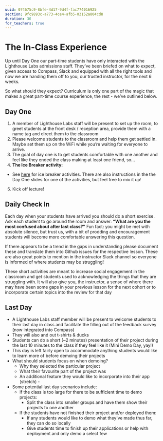 ```yaml
---
uuid: 074675c9-8bfe-4d17-9d4f-fac774016925
section: 9fc9893c-a773-4ce4-afb5-03152a804cd8
duration: 30
for_teachers: true
---
```


# The In-Class Experience

Up until Day One our part-time students have only interacted with the Lighthouse Labs admissions staff. They’ve been briefed on what to expect, given access to Compass, Slack and equipped with all the right tools and now we are handing them off to you, our trusted instructor, for the next 6 weeks. 

So what should they expect? Curriculum is only one part of the magic that makes a great part-time course experience, the rest - we’ve outlined below.

## Day One

 1. A member of Lighthouse Labs staff will be present to set up the room, to greet students at the front desk / reception area, provide them with a name tag and direct them to the classroom 
 2. Please welcome students to the classroom and help them get settled in. Maybe set them up on the WiFi while you’re waiting for everyone to arrive.
 3. The goal of day one is to get students comfortable with one another and feel like they ended the class making at least one friend, so… 
 4. **The Ice Breaker activity:**
  - See [here](https://docs.google.com/document/d/1iUKiAhMyvjA749zxsek4PpN3qlpUiBL2jccDpmyc2Y0/edit?usp=sharing) for ice breaker activities. There are also instructions in the the Day One slides for one of the activities, but feel free to mix it up!
 5.  Kick off lecture!

## Daily Check In

Each day when your students have arrived you should do a short exercise. Ask each student to go around the room and answer: **“What are you the most confused about after last class?”** Fun fact: you might be met with absolute silence, but trust us, with a bit of prodding and encouragement students will become more comfortable answering this question.

If there appears to be a trend in the gaps in understanding please document these and translate them into Github issues for the respective lesson. These are also great points to mention in the instructor Slack channel so everyone is informed of where students may be struggling!

These short activities are meant to increase social engagement in the classroom and get students used to acknowledging the things that they are struggling with. It will also give you, the instructor, a sense of where there may have been some gaps in your previous lesson for the next cohort or to incorporate certain topics into the review for that day

## Last Day

 - A Lighthouse Labs staff member will be present to welcome students to their last day in class and facilitate the filling out of the feedback survey (now integrated into Compass)
 - They will also and out t-shirts & ducks 
 - Students can do a short (~2 minutes) presentation of their project during the last 10 minutes to the class if they feel like it (Mini Demo Day, yay!)
 - This day is left fairly open to accommodate anything students would like to learn more of before demoing their projects
 - What should students focus on when demoing? 
	 - Why they selected the particular project
	 - What their favourite part of the project was
	 - An additional feature they would like to incorporate into their app (stretch) - 
 - Some potential last day scenarios include:
	 - If the class is too large for there to be sufficient time to demo projects:
		 - Split the class into smaller groups and have them show their projects to one another
	 - If the students have not finished their project and/or deployed them:
		 - If any students would like to demo what they've made thus far, they can do so locally
		 - Give students time to finish up their applications or help with deployment and only demo a select few 
		 

